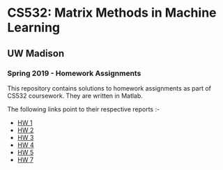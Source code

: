 # CS532: Matrix Methods in Machine Learning
## UW Madison
### Spring 2019 - Homework Assignments

This repository contains solutions to homework assignments as part of CS532 coursework. They are written in Matlab.

The following links point to their respective reports :-
* [HW 1](https://github.com/akshatabhat/CS532_Assignments/blob/master/Assignments/HW1/report.pdf)
* [HW 2](https://github.com/akshatabhat/CS532_Assignments/blob/master/Assignments/HW2/report.pdf)
* [HW 3](https://github.com/akshatabhat/CS532_Assignments/blob/master/Assignments/HW3/report.pdf)
* [HW 4](https://github.com/akshatabhat/CS532_Assignments/blob/master/Assignments/HW4/report.pdf)
* [HW 5](https://github.com/akshatabhat/CS532_Assignments/blob/master/Assignments/HW5/report.pdf)
* [HW 7](https://github.com/akshatabhat/CS532_Assignments/blob/master/Assignments/HW7/report.pdf)
